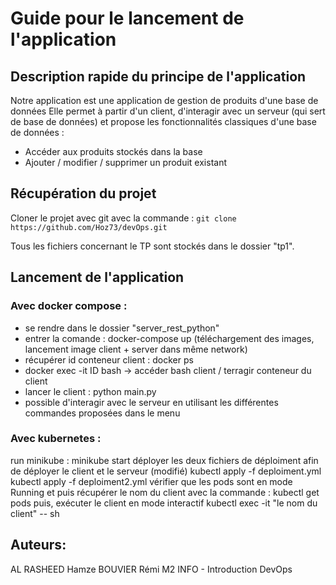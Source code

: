 # Guide pour le lancement de l'application

## Description rapide du principe de l'application
Notre application est une application de gestion de produits d'une base de données
Elle permet à partir d'un client, d'interagir avec un serveur (qui sert de base de données)
et propose les fonctionnalités classiques d'une base de données :
- Accéder aux produits stockés dans la base
- Ajouter / modifier / supprimer un produit existant

## Récupération du projet 

Cloner le projet avec git avec la commande : 
```git clone https://github.com/Hoz73/devOps.git```

Tous les fichiers concernant le TP sont stockés dans le dossier "tp1".

## Lancement de l'application

### Avec docker compose :

- se rendre dans le dossier "server_rest_python"
- entrer la comande : docker-compose up (téléchargement des images, lancement image client + server dans même network)
- récupérer id conteneur client : docker ps
- docker exec -it ID  bash -> accéder bash client / terragir conteneur du client
- lancer le client : python main.py
- possible d'interagir avec le serveur en utilisant les différentes commandes proposées dans le menu

### Avec kubernetes :

run minikube : 
minikube start
déployer les deux fichiers de déploiment afin de déployer le client et le serveur (modifié)
kubectl apply -f deploiment.yml
kubectl apply -f deploiment2.yml
vérifier que les pods sont en mode Running et puis récupérer le nom du client
avec la commande : kubectl get pods
puis, exécuter le client en mode interactif
kubectl exec -it "le nom du client"  -- sh

## Auteurs:
AL RASHEED Hamze
BOUVIER Rémi
M2 INFO - Introduction DevOps

```
```